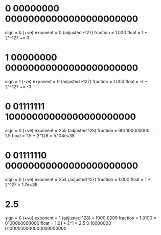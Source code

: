 # 0 00000000 00000000000000000000000

sign = 0 (+ve)
exponent = 0 (adjusted -127)
fraction = 1.000
float = 1 * 2^-127 ~= 0


# 1 00000000 00000000000000000000000 

sign = 1 (-ve)
exponent = 0 (adjusted -127)
fraction = 1.000
float = -1 * 2^-127 ~= -0

# 0 01111111 10000000000000000000000

sign = 0 (+ve)
exponent = 255 (adjusted 128)
fraction = 0b1.100000000 = 1.5
float = 1.5 * 2^128 = 5.104e+38

# 0 01111110 00000000000000000000000
sign = 0 (+ve)
exponent = 254 (adjusted 127)
fraction = 1.000
float = 1 * 2^127 = 1.7e+38


# 2.5
sign = 0 (+ve)
exponent = 1 (adjusted 128) = 1000 0000
fraction = 1.0100 = 0100000000000
float = 1.01 * 2^1 = 2.5
0 10000000 01000000000000000000000

